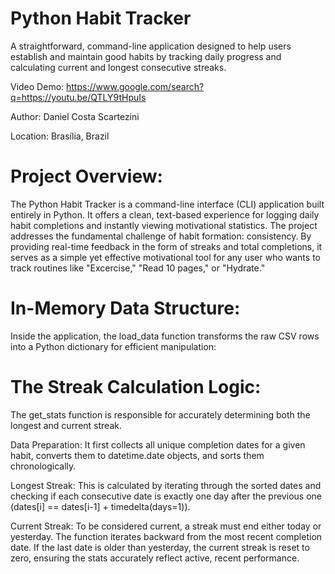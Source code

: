 # Python Habit Tracker

A straightforward, command-line application designed to help users establish and maintain good habits by tracking daily progress and calculating current and longest consecutive streaks.

Video Demo: https://www.google.com/search?q=https://youtu.be/QTLY9tHpuIs

Author: Daniel Costa Scartezini

Location: Brasília, Brazil


# Project Overview:

The Python Habit Tracker is a command-line interface (CLI) application built entirely in Python. It offers a clean, text-based experience for logging daily habit completions and instantly viewing motivational statistics.
The project addresses the fundamental challenge of habit formation: consistency. By providing real-time feedback in the form of streaks and total completions, it serves as a simple yet effective motivational tool for any user who wants to track routines like "Excercise," "Read 10 pages," or "Hydrate."


# In-Memory Data Structure:

Inside the application, the load_data function transforms the raw CSV rows into a Python dictionary for efficient manipulation:


# The Streak Calculation Logic:

The get_stats function is responsible for accurately determining both the longest and current streak.

Data Preparation: It first collects all unique completion dates for a given habit, converts them to datetime.date objects, and sorts them chronologically.

Longest Streak: This is calculated by iterating through the sorted dates and checking if each consecutive date is exactly one day after the previous one (dates[i] == dates[i-1] + timedelta(days=1)).

Current Streak: To be considered current, a streak must end either today or yesterday. The function iterates backward from the most recent completion date. If the last date is older than yesterday, the current streak is reset to zero, ensuring the stats accurately reflect active, recent performance.
